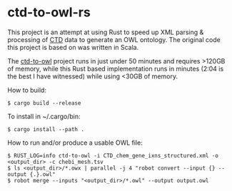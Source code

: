 # ctd-to-owl-rs

This project is an attempt at using Rust to speed up XML parsing & processing of [CTD](http://ctdbase.org) data to generate an OWL ontology.  The original code this project is based on was written in Scala.

The [ctd-to-owl](https://github.com/balhoff/ctd-to-owl) project runs in just under 50 minutes and requires >120GB of memory, while this Rust based implementation runs in minutes (2:04 is the best I have witnessed) while using <30GB of memory.

How to build:
```shell
$ cargo build --release
```

To install in ~/.cargo/bin:
```shell
$ cargo install --path .
```

How to run and/or produce a usable OWL file:
```shell
$ RUST_LOG=info ctd-to-owl -i CTD_chem_gene_ixns_structured.xml -o <output_dir> -c chebi_mesh.tsv
$ ls <output_dir>/*.owx | parallel -j 4 "robot convert --input {} --output {.}.owl"
$ robot merge --inputs "<output_dir>/*.owl" --output output.owl
```

